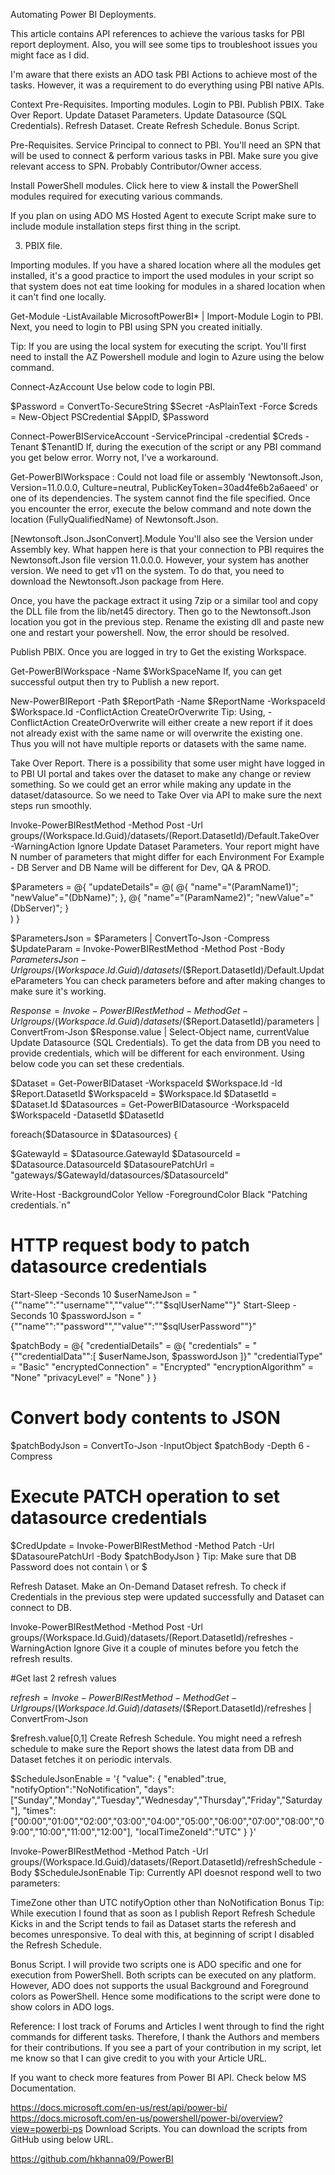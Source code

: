 Automating Power BI Deployments.

This article contains API references to achieve the various tasks for PBI report deployment. Also, you will see some tips to troubleshoot issues you might face as I did. 

I'm aware that there exists an ADO task PBI Actions to achieve most of the tasks. However, it was a requirement to do everything using PBI native APIs.

Context
Pre-Requisites.
Importing modules.
Login to PBI.
Publish PBIX.
Take Over Report.
Update Dataset Parameters.
Update Datasource (SQL Credentials).
Refresh Dataset.
Create Refresh Schedule.
Bonus Script.

Pre-Requisites.
Service Principal to connect to PBI.
You'll need an SPN that will be used to connect & perform various tasks in PBI. Make sure you give relevant access to SPN. Probably Contributor/Owner access.

Install PowerShell modules.
Click here to view & install the PowerShell modules required for executing various commands.

If you plan on using ADO MS Hosted Agent to execute Script make sure to include module installation steps first thing in the script.

  3. PBIX file.

Importing modules.
If you have a shared location where all the modules get installed, it's a good practice to import the used modules in your script so that system does not eat time looking for modules in a shared location when it can't find one locally. 

Get-Module -ListAvailable MicrosoftPowerBI* | Import-Module
Login to PBI.
Next, you need to login to PBI using SPN you created initially.

Tip: If you are using the local system for executing the script. You'll first need to install the AZ Powershell module and login to Azure using the below command.

Connect-AzAccount
Use below code to login PBI.

$Password = ConvertTo-SecureString $Secret -AsPlainText -Force
$creds = New-Object PSCredential $AppID, $Password


Connect-PowerBIServiceAccount -ServicePrincipal -credential $Creds -Tenant $TenantID
If, during the execution of the script or any PBI command you get below error. Worry not, I've a workaround.

Get-PowerBIWorkspace : Could not load file or assembly 'Newtonsoft.Json, Version=11.0.0.0, Culture=neutral, PublicKeyToken=30ad4fe6b2a6aeed' or one of its dependencies. The system cannot find the file specified.
Once you encounter the error, execute the below command and note down the location (FullyQualifiedName) of Newtonsoft.Json.

[Newtonsoft.Json.JsonConvert].Module
You'll also see the Version under Assembly key. What happen here is that your connection to PBI requires the Newtonsoft.Json file version 11.0.0.0. However, your system has another version. We need to get v11 on the system. To do that, you need to download the Newtonsoft.Json package from Here.

Once, you have the package extract it using 7zip or a similar tool and copy the DLL file from the lib/net45 directory. Then go to the Newtonsoft.Json location you got in the previous step. Rename the existing dll and paste new one and restart your powershell. Now, the error should be resolved. 

Publish PBIX.
Once you are logged in try to Get the existing Workspace.

Get-PowerBIWorkspace -Name $WorkSpaceName
If, you can get successful output then try to Publish a new report.

New-PowerBIReport -Path $ReportPath -Name $ReportName -WorkspaceId $Workspace.Id -ConflictAction CreateOrOverwrite
Tip: Using, -ConflictAction CreateOrOverwrite will either create a new report if it does not already exist with the same name or will overwrite the existing one. Thus you will not have multiple reports or datasets with the same name.

Take Over Report.
There is a possibility that some user might have logged in to PBI UI portal and takes over the dataset to make any change or review something. So we could get an error while making any update in the dataset/datasource. So we need to Take Over via API to make sure the next steps run smoothly.

Invoke-PowerBIRestMethod -Method Post -Url groups/$($Workspace.Id.Guid)/datasets/$($Report.DatasetId)/Default.TakeOver -WarningAction Ignore
Update Dataset Parameters.
Your report might have N number of parameters that might differ for each Environment For Example - DB Server and DB Name will be different for Dev, QA & PROD.

$Parameters = @{
        "updateDetails"= @(
            @{
                "name"="$($ParamName1)";
                "newValue"="$($DbName)";
             },
            @{
                "name"="$($ParamName2)";
                "newValue"="$($DbServer)";
             }            
        )
}

$ParametersJson = $Parameters | ConvertTo-Json -Compress
$UpdateParam = Invoke-PowerBIRestMethod -Method Post -Body $ParametersJson -Url groups/$($Workspace.Id.Guid)/datasets/$($Report.DatasetId)/Default.UpdateParameters
You can check parameters before and after making changes to make sure it's working.

$Response = Invoke-PowerBIRestMethod -Method Get -Url groups/$($Workspace.Id.Guid)/datasets/$($Report.DatasetId)/parameters | ConvertFrom-Json
$Response.value | Select-Object name, currentValue
Update Datasource (SQL Credentials).
To get the data from DB you need to provide credentials, which will be different for each environment. Using below code you can set these credentials.

$Dataset = Get-PowerBIDataset -WorkspaceId $Workspace.Id -Id $Report.DatasetId
$WorkspaceId = $Workspace.Id
$DatasetId = $Dataset.Id
$Datasources = Get-PowerBIDatasource -WorkspaceId $WorkspaceId -DatasetId $DatasetId


foreach($Datasource in $Datasources) {
  
  $GatewayId = $Datasource.GatewayId
  $DatasourceId = $Datasource.DatasourceId
  $DatasourePatchUrl = "gateways/$GatewayId/datasources/$DatasourceId"
  
  Write-Host -BackgroundColor Yellow -ForegroundColor Black "Patching credentials.`n"


# HTTP request body to patch datasource credentials
  Start-Sleep -Seconds 10
  $userNameJson = "{""name"":""username"",""value"":""$sqlUserName""}"
  Start-Sleep -Seconds 10
  $passwordJson = "{""name"":""password"",""value"":""$sqlUserPassword""}"


  $patchBody = @{
    "credentialDetails" = @{
      "credentials" = "{""credentialData"":[ $userNameJson, $passwordJson ]}"
      "credentialType" = "Basic"
      "encryptedConnection" =  "Encrypted"
      "encryptionAlgorithm" = "None"
      "privacyLevel" = "None"
    }
  }


# Convert body contents to JSON
  $patchBodyJson = ConvertTo-Json -InputObject $patchBody -Depth 6 -Compress


# Execute PATCH operation to set datasource credentials
  $CredUpdate = Invoke-PowerBIRestMethod -Method Patch -Url $DatasourePatchUrl -Body $patchBodyJson
}
Tip: Make sure that DB Password does not contain \ or $

Refresh Dataset.
Make an On-Demand Dataset refresh. To check if Credentials in the previous step were updated successfully and Dataset can connect to DB.

Invoke-PowerBIRestMethod -Method Post -Url groups/$($Workspace.Id.Guid)/datasets/$($Report.DatasetId)/refreshes -WarningAction Ignore
Give it a couple of minutes before you fetch the refresh results.

#Get last 2 refresh values

$refresh = Invoke-PowerBIRestMethod -Method Get -Url groups/$($Workspace.Id.Guid)/datasets/$($Report.DatasetId)/refreshes | ConvertFrom-Json

$refresh.value[0,1]
Create Refresh Schedule.
You might need a refresh schedule to make sure the Report shows the latest data from DB and Dataset fetches it on periodic intervals.

$ScheduleJsonEnable = '{
        "value":
            {
                "enabled":true,
                "notifyOption":"NoNotification",
                "days":["Sunday","Monday","Tuesday","Wednesday","Thursday","Friday","Saturday"],
                "times":["00:00","01:00","02:00","03:00","04:00","05:00","06:00","07:00","08:00","09:00","10:00","11:00","12:00"],
                "localTimeZoneId":"UTC"
        }
	}'


Invoke-PowerBIRestMethod -Method Patch -Url groups/$($Workspace.Id.Guid)/datasets/$($Report.DatasetId)/refreshSchedule -Body $ScheduleJsonEnable
Tip: Currently API doesnot respond well to two parameters:

TimeZone other than UTC
notifyOption other than NoNotification
Bonus Tip:  While execution I found that as soon as I publish Report Refresh Schedule Kicks in and the Script tends to fail as Dataset starts the referesh and becomes unresponsive. To deal with this, at beginning of script I disabled the Refresh Schedule.

Bonus Script.
I will provide two scripts one is ADO specific and one for execution from PowerShell. Both scripts can be executed on any platform. However, ADO does not supports the usual Background and Foreground colors as PowerShell. Hence some modifications to the script were done to show colors in ADO logs.

Reference:
I lost track of Forums and Articles I went through to find the right commands for different tasks. Therefore, I thank the Authors and members for their contributions. If you see a part of your contribution in my script, let me know so that I can give credit to you with your Article URL.

If you want to check more features from Power BI API. Check below MS Documentation.

https://docs.microsoft.com/en-us/rest/api/power-bi/
https://docs.microsoft.com/en-us/powershell/power-bi/overview?view=powerbi-ps
Download Scripts.
You can download the scripts from GitHub using below URL.

https://github.com/hkhanna09/PowerBI

